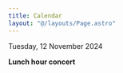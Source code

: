 ```yaml
---
title: Calendar
layout: "@/layouts/Page.astro"
---
```


Tuesday, 12 November 2024

**Lunch hour concert**
